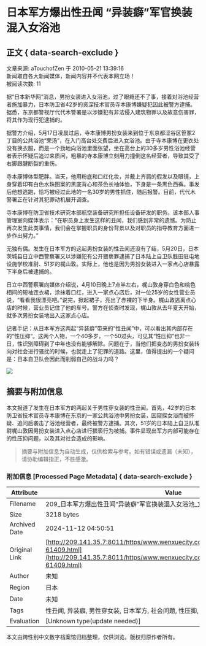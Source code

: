 # 日本军方爆出性丑闻 “异装癖”军官换装混入女浴池

## 正文 { data-search-exclude }


文章来源: aTouchofZen 于 2010-05-21 13:39:16  
新闻取自各大新闻媒体，新闻内容并不代表本网立场！  
被阅读次数: 11

据“日本新华网”消息，男扮女装进入女浴池，过了眼瘾还不了事，接着对浴池经营者施加暴力，日本防卫省42岁的资深技术官员寺本康博嫌疑犯因此被警方逮捕。据悉，东京都警视厅代代木警署是以涉嫌犯有非法侵入建筑物罪以及故意伤害罪，将其作为现行犯逮捕的。 

据警方介绍，5月17日凌晨过后，寺本康博男扮女装来到位于东京都涩谷区笹冢2丁目的公共浴池“荣汤”，在入门高台处交费后进入女浴池。由于寺本康博在更衣处没有换衣服，而是一个劲地向浴池里面张望，坐在高台上的30多岁男性浴池经营者表示怀疑后追过来质问，粗暴的寺本康博立刻用力撞倒这名经营者，导致其受了右脚跟腱断裂的重伤。 

寺本康博体型肥胖。当天，他用粉底和口红化妆，并戴上齐肩的假发以及眼镜，上身穿着印有白色水珠图案的黑底背心和茶色长袖体恤，下身是一条黑色西裤。事发后他想逃跑，恰巧被经过此地的一名30岁的男性抓住，随后报警。目前，代代木警署正在针对其犯罪动机展开调查。 

寺本康博在防卫省技术研究本部航空装备研究所担任设备研发的职务。该本部人事管理室向媒体表示：“在职员身上发生这样的丑闻，我们感到非常的遗憾。为防止再次发生此类事情，我们会在掌握职员的身份背景以及对职员的指导教育方面进一步作出努力。” 

无独有偶。发生在日本军方的这起男扮女装的性丑闻还没有了结，5月20日，日本茨城县日立中西警察署又以涉嫌犯有公开猥亵罪逮捕了日本陆上自卫队胜田驻屯地设施学校准尉、51岁的梶山敦。实际上，他也是因为男扮女装进入一家点心店暴露下半身后被逮捕的。 

日立中西警察署向媒体介绍说，4月10日晚上7点半左右，梶山敦身穿白色和桃色相间的短袖连衣裙，涂抹着口红，进入一家点心店后，对一位25岁的女性营业员说，“看看我很漂亮吧。”说完，掀起裙子，亮出了赤裸的下半身。梶山敦逃离点心店的时候，营业员记住了他的车号。警方在侦查时发现，梶山敦从去年夏天开始，就多次男扮女装地出入这家点心店。 

记者手记：从日本军方这两起“异装癖”带来的“性丑闻”中，可以看出其内部存在的“性压抑”。这两个人物，一个40多岁，一个50过头，可见其“性压抑”也非一日，性识别障碍到了中年也没有能够解除。问题在于，当他们把变态的男扮女装转向对社会进行骚扰的时候，也就走上了犯罪的道路。这里，值得提出的一个疑问是：日本自卫队会因此而削弱自己的战斗力吗？

[![](/https/www.wenxuecity.com/images/postcomment.svg)](/https/www.wenxuecity.com/news/index.php?act=comment&postid=61409&channel=gossip)

## 摘要与附加信息

<!-- tcd_abstract -->
本文报道了发生在日本军方的两起关于男性穿女装的性丑闻。首先，42岁的日本防卫省技术官员寺本康博在东京的一家公共浴池中男扮女装，因窥探女浴而被怀疑、追问后袭击了浴池经营者，最终被警方逮捕。其次，51岁的日本陆上自卫队准尉梶山敦因男扮女装进入点心店进行猥亵行为被捕。事件显现出军方内部可能存在的性压抑问题，以及其对社会造成的影响。
<!-- tcd_abstract_end -->

> 摘要与附加信息为自动生成，仅供检索与参考。如有错误或遗漏（未知），请协助编辑指正，不胜感激。

### 附加信息 [Processed Page Metadata] { data-search-exclude }

| Attribute       | Value                                  |
|-----------------|----------------------------------------|
| Filename        | 209_日本军方爆出性丑闻“异装癖”军官换装混入女浴池_文学城.md                             |
| Size            | 3218 bytes                           |
| Archived Date   | 2024-11-12 04:50:51                             |
| Original Link   | [http://209.141.35.7:8011/https/www.wenxuecity.com/news/2010/05/21/socialnews-61409.html](http://209.141.35.7:8011/https/www.wenxuecity.com/news/2010/05/21/socialnews-61409.html)                       |
| Author          | 未知                               |
| Region          | 日本                               |
| Date            | 未知                                 |
| Tags            | 性丑闻, 异装癖, 男性穿女装, 日本军方, 社会问题, 性压抑, 犯罪案例                                 |
| Evaluation            | [Unknown type(update needed)]                                 |
<!-- tcd_table_end -->

本文由跨性别中文数字档案馆归档整理，仅供浏览。版权归原作者所有。
